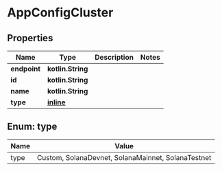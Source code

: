 
# AppConfigCluster

## Properties
Name | Type | Description | Notes
------------ | ------------- | ------------- | -------------
**endpoint** | **kotlin.String** |  | 
**id** | **kotlin.String** |  | 
**name** | **kotlin.String** |  | 
**type** | [**inline**](#Type) |  | 


<a name="Type"></a>
## Enum: type
Name | Value
---- | -----
type | Custom, SolanaDevnet, SolanaMainnet, SolanaTestnet



